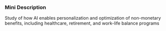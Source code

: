 ### Mini Description

Study of how AI enables personalization and optimization of non-monetary benefits, including healthcare, retirement, and work-life balance programs
